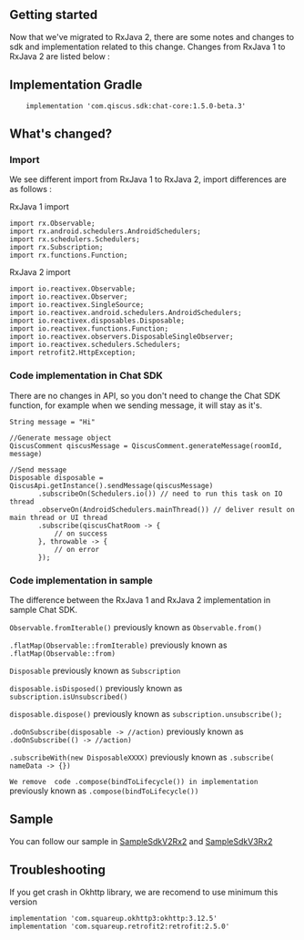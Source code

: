 ## Getting started
Now that we've migrated to RxJava 2, there are some notes and changes to sdk and implementation related to this change. Changes from RxJava 1 to RxJava 2 are listed below :


## Implementation Gradle

```
    implementation 'com.qiscus.sdk:chat-core:1.5.0-beta.3'
```

## What's changed?

### Import
We see different import from RxJava 1 to RxJava 2, import differences are as follows :

RxJava 1 import

```
import rx.Observable;
import rx.android.schedulers.AndroidSchedulers;
import rx.schedulers.Schedulers;
import rx.Subscription;
import rx.functions.Function;
```

RxJava 2 import

```
import io.reactivex.Observable;
import io.reactivex.Observer;
import io.reactivex.SingleSource;
import io.reactivex.android.schedulers.AndroidSchedulers;
import io.reactivex.disposables.Disposable;
import io.reactivex.functions.Function;
import io.reactivex.observers.DisposableSingleObserver;
import io.reactivex.schedulers.Schedulers;
import retrofit2.HttpException;
```

### Code implementation in Chat SDK
 There are no changes in API, so you don't need to change the Chat SDK function, for example when we sending message, it will stay as it's.
 ```
 String message = "Hi"

//Generate message object
QiscusComment qiscusMessage = QiscusComment.generateMessage(roomId, message)

//Send message
Disposable disposable = QiscusApi.getInstance().sendMessage(qiscusMessage)
        .subscribeOn(Schedulers.io()) // need to run this task on IO thread
        .observeOn(AndroidSchedulers.mainThread()) // deliver result on main thread or UI thread
        .subscribe(qiscusChatRoom -> {
            // on success
        }, throwable -> {
            // on error
        });
 ```

### Code implementation in sample
The difference between the RxJava 1 and RxJava 2 implementation in sample Chat SDK.

`Observable.fromIterable()` previously known as `Observable.from()`

`.flatMap(Observable::fromIterable)` previously known as `.flatMap(Observable::from)`

`Disposable` previously known as `Subscription`

`disposable.isDisposed()` previously known as `subscription.isUnsubscribed()`

`disposable.dispose()` previously known as `subscription.unsubscribe();`

`.doOnSubscribe(disposable -> //action)` previously known as ` .doOnSubscribe(() -> //action)`

`.subscribeWith(new DisposableXXXX)` previously known as `.subscribe( nameData -> {})`

`We remove  code .compose(bindToLifecycle()) in implementation` previously known as `.compose(bindToLifecycle())`

## Sample

You can follow our sample in [SampleSdkV2Rx2](https://github.com/qiscus/qiscus-chat-sdk-android-sample/tree/rx2) and [SampleSdkV3Rx2](https://github.com/qiscus/qiscus-chat-sdk-android-sample/tree/rx2-v3)

## Troubleshooting
If you get crash in Okhttp library, we are recomend to use minimum this version
```
implementation 'com.squareup.okhttp3:okhttp:3.12.5'
implementation 'com.squareup.retrofit2:retrofit:2.5.0'
```